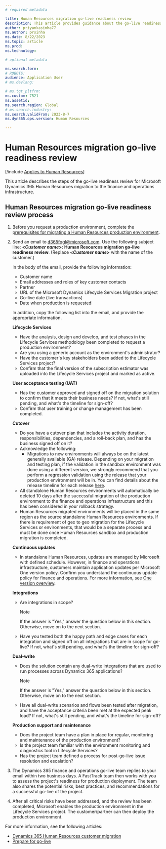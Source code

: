 ```yaml
---
# required metadata

title: Human Resources migration go-live readiness review
description: This article provides guidance about the go-live readiness review for Microsoft Dynamics 365 Human Resources migration to the finance and operations infrastructure.
author: priyankasinha77
ms.author: prsinha
ms.date: 8/22/2023
ms.topic: article
ms.prod: 
ms.technology: 

# optional metadata

ms.search.form: 
# ROBOTS: 
audience: Application User
# ms.devlang: 

# ms.tgt_pltfrm: 
ms.custom: 7521
ms.assetid: 
ms.search.region: Global
# ms.search.industry: 
ms.search.validFrom: 2023-8-7
ms.dyn365.ops.version: Human Resources

---
```


# Human Resources migration go-live readiness review

[!include [Applies to Human Resources](../includes/applies-to-hr.md)]

This article describes the steps of the go-live readiness review for Microsoft Dynamics 365 Human Resources migration to the finance and operations infrastructure.

## Human Resources migration go-live readiness review process

1. Before you request a production environment, complete the [prerequisites for migrating a Human Resources production environment](hr-cust-migration.md#prerequisites-1).
2. Send an email to <d365fogl@microsoft.com>. Use the following subject line: **\<*Customer name*\>: Human Resources migration go-live readiness review**. (Replace **\<*Customer name*\>** with the name of the customer.)

    In the body of the email, provide the following information:

    - Customer name
    - Email addresses and roles of key customer contacts
    - Partner
    - URL of the Microsoft Dynamics Lifecycle Services Migration project
    - Go-live date (live transactions)
    - Date when production is requested

    In addition, copy the following list into the email, and provide the appropriate information.

    **Lifecycle Services**

    - Have the analysis, design and develop, and test phases in the Lifecycle Services methodology been completed to request a production environment?
    - Are you using a generic account as the environment's administrator?
    - Have the customer's key stakeholders been added to the Lifecycle Services project?
    - Confirm that the final version of the subscription estimator was uploaded into the Lifecycle Services project and marked as active.

    **User acceptance testing (UAT)**

    - Has the customer approved and signed off on the migration solution to confirm that it meets their business needs? If not, what's still pending, and what's the timeline for sign-off?
    - Confirm that user training or change management has been completed.

    **Cutover**

    - Do you have a cutover plan that includes the activity duration, responsibilities, dependencies, and a roll-back plan, and has the business signed off on it?
    - Acknowledge the following:
        - Migrations to new environments will always be on the latest generally available (GA) release. Depending on your migration and testing plan, if the validation in the sandbox environment was done using a different version, we strongly recommend that you perform a regression validation using the release that your production environment will be in. You can find details about the release timeline for each release [here](https://learn.microsoft.com/en-us/dynamics365/fin-ops-core/fin-ops/get-started/public-preview-releases#targeted-release-schedule-dates-subject-to-change).
    - All standalone Human Resources environments will automatically be deleted 10 days after the successful migration of the production environment to the finance and operations infrastructure and this has been considered in your rollback strategy.
    - Human Resources migrated environments will be placed in the same region as the source standalone Human Resources environments. If there is requirement of geo to geo migration for the Lifecycle Services or environments, that would be a separate process and must be done once Human Resources sandbox and production migration is completed.

    **Continuous updates**

    - In standalone Human Resources, updates are managed by Microsoft with defined schedule. However, in finance and operations infrastructure, customers maintain application updates per Microsoft One version policy. Confirm you understand the continuous update policy for finance and operations. For more information, see [One version overview](/fin-ops-core/dev-itpro/lifecycle-services/oneversion-overview?context=%2Fdynamics365%2Fcontext%2Fcommerce).
    
   
    **Integrations**

    - Are integrations in scope?

        > [!NOTE]
        > If the answer is "Yes," answer the question below in this section. Otherwise, move on to the next section.

    - Have you tested both the happy path and edge cases for each integration and signed off on all integrations that are in scope for go-live? If not, what's still pending, and what's the timeline for sign-off?

    **Dual-write**

    - Does the solution contain any dual-write integrations that are used to run processes across Dynamics 365 applications?
      
        > [!NOTE]
        > If the answer is "Yes," answer the question below in this section. Otherwise, move on to the next section.
        
    - Have all dual-write scenarios and flows been tested after migration, and have the acceptance criteria been met at the expected peak load? If not, what's still pending, and what's the timeline for sign-off?
  
    **Production support and maintenance**

    - Does the project team have a plan in place for regular, monitoring and maintenance of the production environment?
    - Is the project team familiar with the environment monitoring and diagnostics tool in Lifecycle Services?
    - Has the project team defined a process for post-go-live issue resolution and escalation?

3. The Dynamics 365 finance and operations go-live team replies to your email within two business days. A FastTrack team then works with you to assess the project's readiness for production deployment. The team also shares the potential risks, best practices, and recommendations for a successful go-live of the project.
4. After all critical risks have been addressed, and the review has been completed, Microsoft enables the production environment in the Lifecycle Services project. The customer/partner can then deploy the production environment.

For more information, see the following articles:

- [Dynamics 365 Human Resources customer migration](./hr-cust-migration.md)
- [Prepare for go-live](../fin-ops-core/fin-ops/imp-lifecycle/prepare-go-live.md)
